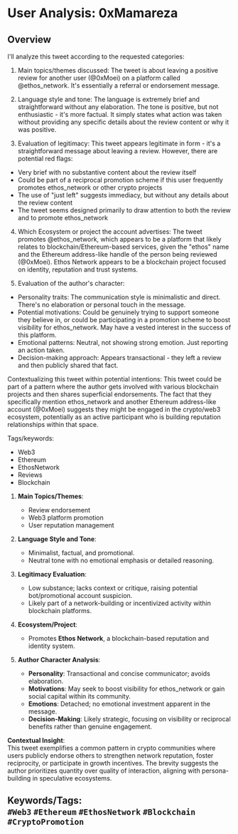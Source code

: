 # User Analysis: 0xMamareza

## Overview

<think>
I'll analyze this tweet according to the requested categories:

1. Main topics/themes discussed:
The tweet is about leaving a positive review for another user (@0xMoei) on a platform called @ethos_network. It's essentially a referral or endorsement message.

2. Language style and tone:
The language is extremely brief and straightforward without any elaboration. The tone is positive, but not enthusiastic - it's more factual. It simply states what action was taken without providing any specific details about the review content or why it was positive.

3. Evaluation of legitimacy:
This tweet appears legitimate in form - it's a straightforward message about leaving a review. However, there are potential red flags:
- Very brief with no substantive content about the review itself
- Could be part of a reciprocal promotion scheme if this user frequently promotes ethos_network or other crypto projects
- The use of "just left" suggests immediacy, but without any details about the review content
- The tweet seems designed primarily to draw attention to both the review and to promote ethos_network

4. Which Ecosystem or project the account advertises:
The tweet promotes @ethos_network, which appears to be a platform that likely relates to blockchain/Ethereum-based services, given the "ethos" name and the Ethereum address-like handle of the person being reviewed (@0xMoei). Ethos Network appears to be a blockchain project focused on identity, reputation and trust systems.

5. Evaluation of the author's character:
- Personality traits: The communication style is minimalistic and direct. There's no elaboration or personal touch in the message.
- Potential motivations: Could be genuinely trying to support someone they believe in, or could be participating in a promotion scheme to boost visibility for ethos_network. May have a vested interest in the success of this platform.
- Emotional patterns: Neutral, not showing strong emotion. Just reporting an action taken.
- Decision-making approach: Appears transactional - they left a review and then publicly shared that fact.

Contextualizing this tweet within potential intentions:
This tweet could be part of a pattern where the author gets involved with various blockchain projects and then shares superficial endorsements. The fact that they specifically mention ethos_network and another Ethereum address-like account (@0xMoei) suggests they might be engaged in the crypto/web3 ecosystem, potentially as an active participant who is building reputation relationships within that space.

Tags/keywords:
- Web3
- Ethereum
- EthosNetwork
- Reviews
- Blockchain
</think>

1. **Main Topics/Themes**:  
   - Review endorsement  
   - Web3 platform promotion  
   - User reputation management  

2. **Language Style and Tone**:  
   - Minimalist, factual, and promotional.  
   - Neutral tone with no emotional emphasis or detailed reasoning.  

3. **Legitimacy Evaluation**:  
   - Low substance; lacks context or critique, raising potential bot/promotional account suspicion.  
   - Likely part of a network-building or incentivized activity within blockchain platforms.  

4. **Ecosystem/Project**:  
   - Promotes **Ethos Network**, a blockchain-based reputation and identity system.  

5. **Author Character Analysis**:  
   - **Personality**: Transactional and concise communicator; avoids elaboration.  
   - **Motivations**: May seek to boost visibility for ethos_network or gain social capital within its community.  
   - **Emotions**: Detached; no emotional investment apparent in the message.  
   - **Decision-Making**: Likely strategic, focusing on visibility or reciprocal benefits rather than genuine engagement.  

**Contextual Insight**:  
This tweet exemplifies a common pattern in crypto communities where users publicly endorse others to strengthen network reputation, foster reciprocity, or participate in growth incentives. The brevity suggests the author prioritizes quantity over quality of interaction, aligning with persona-building in speculative ecosystems.

**Keywords/Tags**:  
`#Web3` `#Ethereum` `#EthosNetwork` `#Blockchain` `#CryptoPromotion`
---
